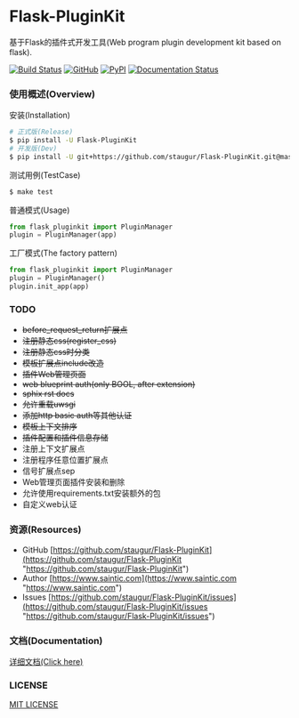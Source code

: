 # Flask-PluginKit

基于Flask的插件式开发工具(Web program plugin development kit based on flask).

[![Build Status](https://travis-ci.com/staugur/Flask-PluginKit.svg?branch=master)](https://travis-ci.com/staugur/Flask-PluginKit) [![GitHub](https://img.shields.io/github/license/mashape/apistatus.svg?style=popout)](https://pypi.org/project/Flask-PluginKit/) [![PyPI](https://img.shields.io/pypi/v/Flask-PluginKit.svg?style=popout)](https://pypi.org/project/Flask-PluginKit/) [![Documentation Status](https://readthedocs.org/projects/flask-pluginkit/badge/?version=latest)](https://flask-pluginkit.readthedocs.io/en/latest/?badge=latest)


### 使用概述(Overview)

安装(Installation)

```bash
# 正式版(Release)
$ pip install -U Flask-PluginKit
# 开发版(Dev)
$ pip install -U git+https://github.com/staugur/Flask-PluginKit.git@master
```

测试用例(TestCase)

```bash
$ make test
```

普通模式(Usage)

```python
from flask_pluginkit import PluginManager
plugin = PluginManager(app)
```

工厂模式(The factory pattern)

```python
from flask_pluginkit import PluginManager
plugin = PluginManager()
plugin.init_app(app)
```


### TODO

- ~~before_request_return扩展点~~
- ~~注册静态css(register_css)~~
- ~~注册静态css时分类~~
- ~~模板扩展点include改造~~
- ~~插件Web管理页面~~
- ~~web blueprint auth(only BOOL, after extension)~~
- ~~sphix rst docs~~
- ~~允许重载uwsgi~~
- ~~添加http basic auth等其他认证~~
- ~~模板上下文排序~~
- ~~插件配置和插件信息存储~~
- 注册上下文扩展点
- 注册程序任意位置扩展点
- 信号扩展点sep
- Web管理页面插件安装和删除
- 允许使用requirements.txt安装额外的包
- 自定义web认证


### 资源(Resources)

* GitHub [https://github.com/staugur/Flask-PluginKit](https://github.com/staugur/Flask-PluginKit "https://github.com/staugur/Flask-PluginKit")
* Author [https://www.saintic.com](https://www.saintic.com "https://www.saintic.com")
* Issues [https://github.com/staugur/Flask-PluginKit/issues](https://github.com/staugur/Flask-PluginKit/issues "https://github.com/staugur/Flask-PluginKit/issues")


### 文档(Documentation)

[详细文档(Click here)](https://flask-pluginkit.readthedocs.io)


### LICENSE

[MIT LICENSE](http://flask.pocoo.org/docs/license/#flask-license)
